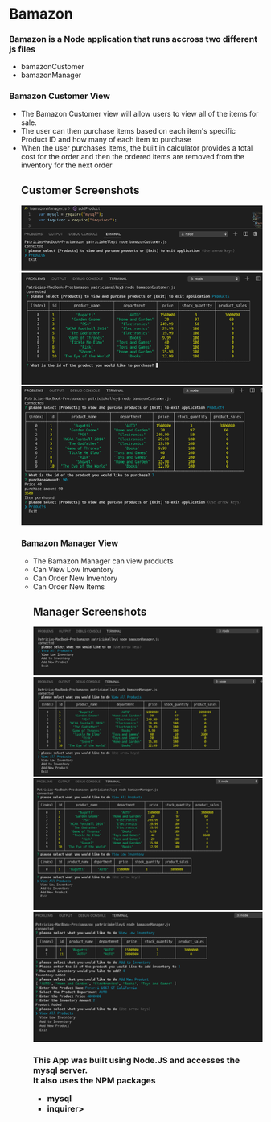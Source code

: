 <h1>Bamazon</h1>
<h3>Bamazon is a Node application that runs accross two different js files</h3>
<ul>
<li>bamazonCustomer</li>
<li>bamazonManager</li>
</ul>
<h3>Bamazon Customer View</h3>
<ul>
<li>The Bamazon Customer view will allow users to view all of the items for sale.</li>
<li>The user can then purchase items based on each item's specific Product ID and how many of each item to purchase</li>
<li>When the user purchases items, the built in calculator provides a total cost for the order and then the ordered items are removed from the inventory for the next order</li>
<h2>Customer Screenshots</h2>
<img src="images/ss1.png"><br>
<img src="images/ss2.png"><br>
<img src="images/ss3.png"><br>
<h3>Bamazon Manager View</h3>
<ul>
<li>The Bamazon Manager can view products</li>
<li>Can View Low Inventory</li>
<li>Can Order New Inventory</li>
<li>Can Order New Items</li>
<h2>Manager Screenshots</h2>
<img src="images/mss1.png"><br>
<img src="images/mss2.png"><br>
<img src="images/mss3.png"><br>
<img src="images/mss4.png"><br>
<h3>This App was built using Node.JS and accesses the mysql server.  <br> It also uses the NPM packages <ul><li>mysql</li><li>inquirer</li</ul>>


